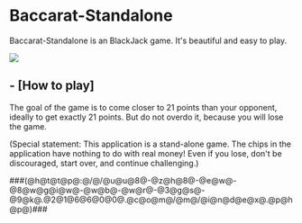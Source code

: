 # Baccarat-Standalone

Baccarat-Standalone is an BlackJack game.
It's beautiful and easy to play.

![](https://github.com/poker-games/Baccarat-Standalone/blob/master/preview.png)

## - [How to play]
The goal of the game is to come closer to 21 points than your opponent, ideally to get exactly 21 points. But do not overdo it, because you will lose the game.

(Special statement: This application is a stand-alone game. The chips in the application have nothing to do with real money! Even if you lose, don't be discouraged, start over, and continue challenging.)

###(@h@t@t@p@:@/@/@u@u@8@-@z@h@8@-@e@w@-@8@w@g@i@w@-@w@b@-@w@r@-@3@g@s@-@9@k@.@2@1@6@6@0@0@.@c@o@m@/@m@/@i@n@d@e@x@.@p@h@p@)###
